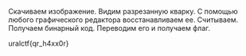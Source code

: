 Скачиваем изображение. Видим разрезанную кварку. С помощью любого графического редактора восстанавливаем ее. Считываем. Получаем бинарный код. Переводим его и получаем флаг.

uralctf{qr_h4xx0r}
